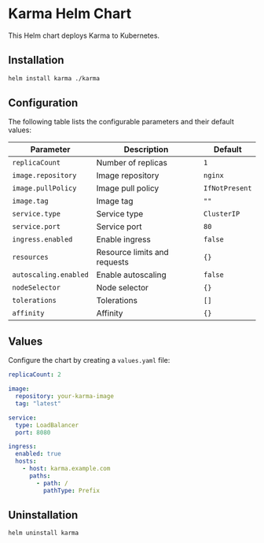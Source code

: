 # Karma Helm Chart

This Helm chart deploys Karma to Kubernetes.

## Installation

```bash
helm install karma ./karma
```

## Configuration

The following table lists the configurable parameters and their default values:

| Parameter | Description | Default |
|-----------|-------------|---------|
| `replicaCount` | Number of replicas | `1` |
| `image.repository` | Image repository | `nginx` |
| `image.pullPolicy` | Image pull policy | `IfNotPresent` |
| `image.tag` | Image tag | `""` |
| `service.type` | Service type | `ClusterIP` |
| `service.port` | Service port | `80` |
| `ingress.enabled` | Enable ingress | `false` |
| `resources` | Resource limits and requests | `{}` |
| `autoscaling.enabled` | Enable autoscaling | `false` |
| `nodeSelector` | Node selector | `{}` |
| `tolerations` | Tolerations | `[]` |
| `affinity` | Affinity | `{}` |

## Values

Configure the chart by creating a `values.yaml` file:

```yaml
replicaCount: 2

image:
  repository: your-karma-image
  tag: "latest"

service:
  type: LoadBalancer
  port: 8080

ingress:
  enabled: true
  hosts:
    - host: karma.example.com
      paths:
        - path: /
          pathType: Prefix
```

## Uninstallation

```bash
helm uninstall karma
```